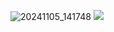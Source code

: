 ![20241105_141748](https://github.com/user-attachments/assets/ade6cc80-858f-4aa3-85d3-8759455c0f5b)
![](https://komarev.com/ghpvc/?username=your-github-username&color=blueviolet)
